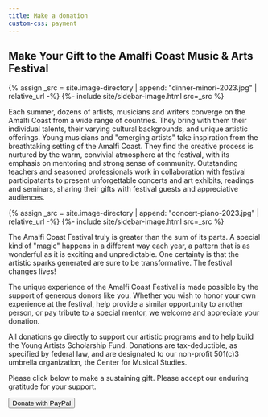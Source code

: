```yaml
---
title: Make a donation
custom-css: payment
---
```


<section class="standard-block" markdown="1">

## Make Your Gift to the Amalfi Coast Music & Arts Festival

{% assign _src = site.image-directory | append: "dinner-minori-2023.jpg" | relative_url -%}
{%- include site/sidebar-image.html src=_src %}

Each summer, dozens of artists, musicians and writers converge on the Amalfi Coast from a wide range of countries. They bring with them their individual talents, their varying cultural backgrounds, and unique artistic offerings.  Young musicians and "emerging artists" take inspiration from the breathtaking setting of the Amalfi Coast. They find the creative process is nurtured by the warm, convivial atmosphere at the festival, with its emphasis on mentoring and strong sense of community.  Outstanding teachers and seasoned professionals work in collaboration with festival participatants to present unforgettable concerts and art exhibits, readings and seminars, sharing their gifts with festival guests and appreciative audiences. 

{% assign _src = site.image-directory | append: "concert-piano-2023.jpg" | relative_url -%}
{%- include site/sidebar-image.html src=_src %}
 
The Amalfi Coast Festival truly is greater than the sum of its parts. A special kind of "magic" happens in a different way each year, a pattern that is as wonderful as it is exciting and unpredictable.  One certainty is that the artistic sparks generated are sure to be transformative. The festival changes lives!
 
The unique experience of the Amalfi Coast Festival is made possible by the support of generous donors like you.  Whether you wish to honor your own experience at the festival, help provide a similar opportunity to another person, or pay tribute to a special mentor,  we welcome and appreciate your donation. 
 
All donations go directly to support our artistic programs and to help build the Young Artists Scholarship Fund. Donations are tax-deductible, as specified by federal law, and are designated to our non-profit 501(c)3 umbrella organization, the Center for Musical Studies.
 
Please click below to make a sustaining gift. Please accept our enduring gratitude for your support.

<form action="https://www.paypal.com/cgi-bin/webscr" method="post" target="_top">
    <input type="hidden" name="cmd" value="_s-xclick" />
    <input type="hidden" name="hosted_button_id" value="XS5GMK723S7FC" />
    <input type="submit" class="button" value="Donate with PayPal" name="Donate" />
</form>

</section>